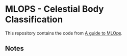 # MLOPS - Celestial Body Classification

This repository contains the code from
[A guide to MLOps](https://mlops.swiss-ai-center.ch/).

## Notes


